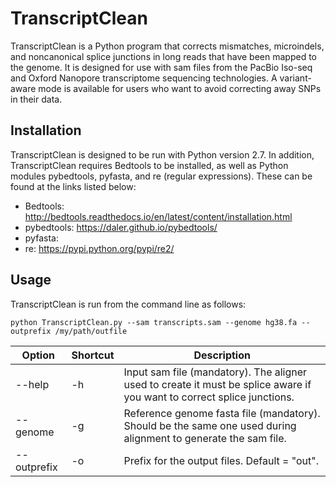 # TranscriptClean
TranscriptClean is a Python program that corrects mismatches, microindels, and noncanonical splice junctions in long reads that have been mapped to the genome. It is designed for use with sam files from the PacBio Iso-seq and Oxford Nanopore transcriptome sequencing technologies. A variant-aware mode is available for users who want to avoid correcting away SNPs in their data.

## Installation
TranscriptClean is designed to be run with Python version 2.7. In addition, TranscriptClean requires Bedtools to be installed, as well as Python modules pybedtools, pyfasta, and re (regular expressions). These can be found at the links listed below:
* Bedtools: http://bedtools.readthedocs.io/en/latest/content/installation.html
* pybedtools: https://daler.github.io/pybedtools/
* pyfasta: 
* re: https://pypi.python.org/pypi/re2/


## Usage 
TranscriptClean is run from the command line as follows:

`python TranscriptClean.py --sam transcripts.sam --genome hg38.fa --outprefix /my/path/outfile`

Option | Shortcut | Description
-------------- | ------------- | ------------- 
--help 	| -h | Input sam file (mandatory). The aligner used to create it must be splice aware if you want to correct splice junctions.
--genome | -g | Reference genome fasta file (mandatory). Should be the same one used during alignment to generate the sam file.
--outprefix | -o | Prefix for the output files. Default = "out".


